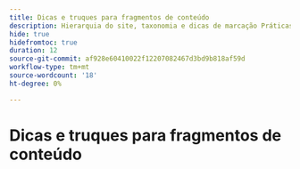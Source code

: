 ```yaml
---
title: Dicas e truques para fragmentos de conteúdo
description: Hierarquia do site, taxonomia e dicas de marcação Práticas recomendadas
hide: true
hidefromtoc: true
duration: 12
source-git-commit: af928e60410022f12207082467d3bd9b818af59d
workflow-type: tm+mt
source-wordcount: '18'
ht-degree: 0%

---
```



# Dicas e truques para fragmentos de conteúdo
